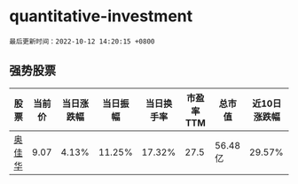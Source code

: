 # quantitative-investment

`最后更新时间：2022-10-12 14:20:15 +0800`

## 强势股票

|股票|当前价|当日涨跌幅|当日振幅|当日换手率|市盈率TTM|总市值|近10日涨跌幅|
|----|----|----|----|----|----|----|----|
|[奥佳华](https://xueqiu.com/S/SZ002614)|9.07|4.13%|11.25%|17.32%|27.5|56.48亿|29.57%|
